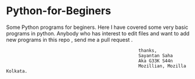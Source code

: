 # Python-for-Beginers
Some Python programs for beginers.
Here I have covered some very basic programs in python. 
Anybody who has interest to edit files and want to add new programs in this repo , send me a pull request .

                                                      thanks,
                                                      Sayantan Saha
                                                      Aka G33K S44n
                                                      Mozillian, Mozilla Kolkata.
